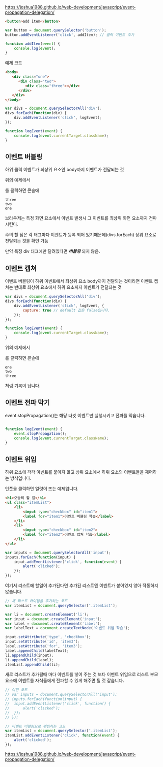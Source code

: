 https://joshua1988.github.io/web-development/javascript/event-propagation-delegation/

```html
<button>add item</button>
```

```js
var button = document.querySelector('button');
button.addEventListener('click', addItem); // 클릭 이벤트 추가

function addItem(event) {
	console.log(event);
}

```

예제 코드

```html
<body> 
   <div class="one">
      <div class="two">
         <div class="three"></div>
      </div>   
   </div>
</body>

```

```js
var divs = document.querySelectorAll('div');
divs.forEach(function(div) {
	div.addEventListener('click', logEvent);
});

function logEvent(event) {
	console.log(event.currentTarget.className);
}
```

## 이벤트 버블링

하위 클릭 이벤트가 최상위 요소인 body까지 이벤트가 전달되는 것

위의 예제에서 <div class="three"></div> 를 클릭하면 콘솔에

```
three
two
one
```

브라우저는 특정 화면 요소에서 이벤트 발생시 그 이벤트를 최상위 화면 요소까지 전파시킨다.

주의 할 점은 각 태그마다 이벤트가 등록 되어 있기때문에(divs.forEach)
상위 요소로 전달되는 것을 확인 가능

만약 특정 div 태그에만 달려있다면 ***버블링*** 되지 않음.

## 이벤트 캡쳐

이벤트 버블링이 하위 이벤트에서 최상위 요소 body까지 전달되는 것이라면
이벤트 캡쳐는 반대로 최상위 요소에서 하위 요소까지 이벤트가 전달되는 것

```js
var divs = document.querySelectorAll('div');
divs.forEach(function(div) {
	div.addEventListener('click', logEvent, {
		capture: true // default 값은 false입니다.
	});
});

function logEvent(event) {
	console.log(event.currentTarget.className);
}
```

위의 예제에서 <div class="three"></div> 를 클릭하면 콘솔에

```
one
two
three
```

처럼 기록이 됩니다.

## 이벤트 전파 막기

event.stopPropagation()는 해당 타겟 이벤트만 실행시키고 전파를 막습니다.

```js

function logEvent(event) {
	event.stopPropagation();
	console.log(event.currentTarget.className);
}

```

## 이벤트 위임

하위 요소에 각각 이벤트를 붙이지 않고 상위 요소에서 하위 요소의 이벤트들을 제어하는 방식입니다.

인풋을 클릭하면 얼럿이 뜨는 예제입니다.

```html
<h1>오늘의 할 일</h1>
<ul class="itemList">
	<li>
		<input type="checkbox" id="item1">
		<label for="item1">이벤트 버블링 학습</label>
	</li>
	<li>
		<input type="checkbox" id="item2">
		<label for="item2">이벤트 캡쳐 학습</label>
	</li>
</ul>
```

```js
var inputs = document.querySelectorAll('input');
inputs.forEach(function(input) {
	input.addEventListener('click', function(event) {
		alert('clicked');
	});
});
```

여기서 리스트에 할일이 추가된다면 추가된 리스트엔 이벤트가 붙어있지 않아 작동하지 않습니다.

```js
// 새 리스트 아이템을 추가하는 코드
var itemList = document.querySelector('.itemList');

var li = document.createElement('li');
var input = document.createElement('input');
var label = document.createElement('label');
var labelText = document.createTextNode('이벤트 위임 학습');

input.setAttribute('type', 'checkbox');
input.setAttribute('id', 'item3');
label.setAttribute('for', 'item3');
label.appendChild(labelText);
li.appendChild(input);
li.appendChild(label);
itemList.appendChild(li);
```

새로 리스트가 추가될때 마다 이벤트를 넣어 주는 것 보다 이벤트 위임으로 리스트 부모 요소에 이벤트를 자식들에게 전파할 수 있게 해주면 될 것 같습니다.

```js
// 이전 코드
// var inputs = document.querySelectorAll('input');
// inputs.forEach(function(input) {
// 	input.addEventListener('click', function() {
// 		alert('clicked');
// 	});
// });

// 이벤트 버블링으로 위임하는 코드
var itemList = document.querySelector('.itemList');
itemList.addEventListener('click', function(event) {
	alert('clicked');
});

```

https://joshua1988.github.io/web-development/javascript/event-propagation-delegation/